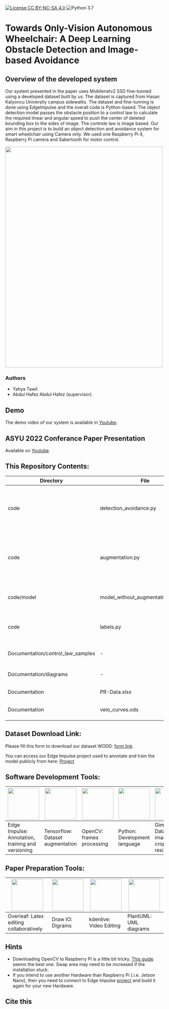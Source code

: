 [![License CC BY-NC-SA 4.0](https://img.shields.io/badge/License-CC%20BY--NC--SA%204.0-blue.svg)](https://creativecommons.org/licenses/by-nc-sa/4.0/legalcode)
![Python 3.7](https://img.shields.io/badge/python-3.7-green.svg)

# Towards Only-Vision Autonomous Wheelchair: A Deep Learning Obstacle Detection and Image-based Avoidance

## Overview of the developed system

Our system presented in the paper uses Mobilenetv2 SSD fine-tunned using a developed dataset built by us. The dataset is captured from Hasan Kalyoncu University campus sidewalks. The dataset and fine-tunning is done using EdgeImpulse and the overall code is Python-based. The object detection model passes the  obstacle position to a control law to calculate the required linear and angular speed to push the center of deteted bounding box to the sides of image. The controle law is image based. Our aim in this project is to build an object detection and avoidance system for smart wheelchair using Camera only. We used one Raspberry Pi 4, Raspberry Pi camera and Sabertooth for motor control.  

<img src="https://user-images.githubusercontent.com/1148381/133652321-5524d03b-3849-4a80-b796-4c1c6b2d2c3e.png" width="500" height="700" class="center"/>

### Authors ###

* Yahya Tawil
* Abdul Hafez Abdul Hafez (supervisor).


## Demo
The demo video of our system is available in [Youtube](https://www.youtube.com/watch?v=tdyTbz0lcEM&feature=youtu.be).

## ASYU 2022 Conferance Paper Presentation
Available on [Youtube](https://youtu.be/NJ0L22ax3kI).


## This Repository Contents:

 Directory|File | Info
 --|--|--
 code|detection_avoidance.py|Main code:Loading `.eim` EdgeImpulse model, object detection, drawing using openCV on frames, and control law implementation.
 code|augmentation.py| Apply 4 types of augmentation to original images (Gamma - contrast - quality - noise). The scripts should be executed inside the images directory.
 code/model|model_without_augmentation.eim(lite)|The resultant model after fine-tunning Mobilenetv2 SSD with our dataset.
 code|labels.py |Modify the `bounding_boxes.labels` file exported from EdgeImpulse to add new images to it.
 Documentation/control_law_samples | - | 3 expirments logs including (frames, velocity log and video)
 Documentation/diagrams | - | source code of the diagrams/art-work provided in the paper. 
 Documentation |PR-Data.xlsx | Precision Recall of the fine-tunned model.
 Documentation |velo_curves.ods | Velocity (angular and linear) curve for one of the experiments. 


## Dataset Download Link:

Please fill this form to download our dataset WODD: [form link](https://docs.google.com/forms/d/1vZ1UEZ5PWfPGneoYeWwGmcVp_zfim9n1pFBp5WdtkEY/edit?usp=sharing).

You can access our Edge Impulse project used to annotate and train the model publicly from here: [Project](https://studio.edgeimpulse.com/studio/44851)

## Software Development Tools:

<img src="https://user-images.githubusercontent.com/1148381/133627604-cbebfeaf-e156-408e-9287-69f465e5605a.png " width="100" height="100" />|<img src="https://user-images.githubusercontent.com/1148381/133627090-b5ec48b8-3129-45c7-8a79-843168bff5d2.png " width="100" height="100" />|<img src="https://user-images.githubusercontent.com/1148381/133627783-38b8968a-c9b8-4b63-95ad-e3cf645e796f.png " width="100" height="100" />| <img src="https://user-images.githubusercontent.com/1148381/133628429-ef1725a8-323b-4667-89b9-67538669c844.png " width="100" height="100" />| <img src="https://user-images.githubusercontent.com/1148381/133629463-f0b31e97-74e0-4b31-ab5b-65da89f833a4.png " width="100" height="100" />|
--|--|--|--|--
Edge Impulse: Annotation, training and versioning|Tensorflow: Dataset augmentation|OpenCV: frames processing |Python: Development language| Gimp: Dataset images croping and resizing

## Paper Preparation Tools:

<img src="https://user-images.githubusercontent.com/1148381/133629164-24492c86-35db-476d-903f-a0462495209c.png " width="100" height="100" />|<img src="https://user-images.githubusercontent.com/1148381/133629301-6d1a78ae-73c5-4a6b-86df-cc04e70e6dad.png " width="100" height="100" />|<img src="https://user-images.githubusercontent.com/1148381/133631025-1e3ba446-77ff-406e-9bcc-85a82242fa94.png" width="100" height="100" />| <img src="https://user-images.githubusercontent.com/1148381/133631491-f083d6b4-dc94-4810-ad84-2fc678937b55.png " width="100" height="100" />|
--|--|--|--
Overleaf: Latex editing collaboratively|Draw IO: Digrams|kdenlive: Video Editing|PlantUML: UML diagrams

## Hints
* Downloading OpenCV to Raspberry Pi is a little bit tricky. [This guide](https://gist.github.com/willprice/abe456f5f74aa95d7e0bb81d5a710b60 )  seems the best one. Swap area may need to be increased if the installation stuck. 
* If you intend to use another Hardware than Raspberry Pi (.i.e. Jetson Nano), then you need to connect to Edge Impulse [project](https://studio.edgeimpulse.com/studio/44851) and build it again for your new Hardware. 

## Cite this

